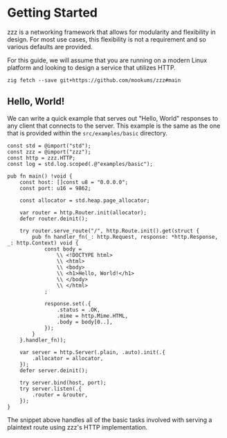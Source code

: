 # Getting Started
zzz is a networking framework that allows for modularity and flexibility in design. For most use cases, this flexibility is not a requirement and so various defaults are provided.

For this guide, we will assume that you are running on a modern Linux platform and looking to design a service that utilizes HTTP.

`zig fetch --save git+https://github.com/mookums/zzz#main`

## Hello, World!
We can write a quick example that serves out "Hello, World" responses to any client that connects to the server. This example is the same as the one that is provided within the `src/examples/basic` directory.

```zig
const std = @import("std");
const zzz = @import("zzz");
const http = zzz.HTTP;
const log = std.log.scoped(.@"examples/basic");

pub fn main() !void {
    const host: []const u8 = "0.0.0.0";
    const port: u16 = 9862;

    const allocator = std.heap.page_allocator;

    var router = http.Router.init(allocator);
    defer router.deinit();

    try router.serve_route("/", http.Route.init().get(struct {
        pub fn handler_fn(_: http.Request, response: *http.Response, _: http.Context) void {
            const body =
                \\ <!DOCTYPE html>
                \\ <html>
                \\ <body>
                \\ <h1>Hello, World!</h1>
                \\ </body>
                \\ </html>
            ;

            response.set(.{
                .status = .OK,
                .mime = http.Mime.HTML,
                .body = body[0..],
            });
        }
    }.handler_fn));

    var server = http.Server(.plain, .auto).init(.{
        .allocator = allocator,
    });
    defer server.deinit();

    try server.bind(host, port);
    try server.listen(.{
        .router = &router,
    });
}
```

The snippet above handles all of the basic tasks involved with serving a plaintext route using zzz's HTTP implementation. 
